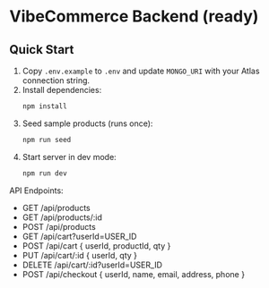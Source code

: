# VibeCommerce Backend (ready)

## Quick Start

1. Copy `.env.example` to `.env` and update `MONGO_URI` with your Atlas connection string.
2. Install dependencies:
   ```bash
   npm install
   ```
3. Seed sample products (runs once):
   ```bash
   npm run seed
   ```
4. Start server in dev mode:
   ```bash
   npm run dev
   ```

API Endpoints:
- GET /api/products
- GET /api/products/:id
- POST /api/products
- GET /api/cart?userId=USER_ID
- POST /api/cart  { userId, productId, qty }
- PUT /api/cart/:id  { userId, qty }
- DELETE /api/cart/:id?userId=USER_ID
- POST /api/checkout  { userId, name, email, address, phone }
